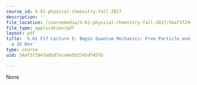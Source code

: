 ```yaml
---
course_id: 5-61-physical-chemistry-fall-2017
description: ''
file_location: /coursemedia/5-61-physical-chemistry-fall-2017/34af3f2947a8bd7aca9e5b3745df457b_MIT5_61F17_lec5.pdf
file_type: application/pdf
layout: pdf
title: '5.61 F17 Lecture 5: Begin Quantum Mechanics: Free Particle and Particle in
  a 1D Box'
type: course
uid: 34af3f2947a8bd7aca9e5b3745df457b

---
```

None